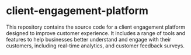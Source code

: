 # client-engagement-platform
This repository contains the source code for a client engagement platform designed to improve customer experience. It includes a range of tools and features to help businesses better understand and engage with their customers, including real-time analytics, and customer feedback surveys.
